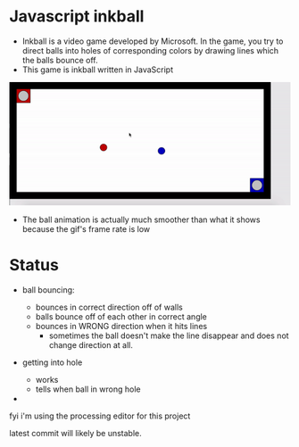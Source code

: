 # Javascript inkball
 - Inkball is a video game developed by Microsoft. In the game, you try to direct balls into holes of corresponding colors by drawing lines which the balls bounce off.
 - This game is inkball written in JavaScript

![](inkball_gif2.gif)

- The ball animation is actually much smoother than what it shows because the gif's frame rate is low

# Status
  - ball bouncing:
    - bounces in correct direction off of walls
    - balls bounce off of each other in correct angle
    - bounces in WRONG direction when it hits lines
      - sometimes the ball doesn't make the line disappear and does not change direction at all.

  - getting into hole
    - works
    - tells when ball in wrong hole

  - 

fyi i'm using the processing editor for this project

latest commit will likely be unstable.


